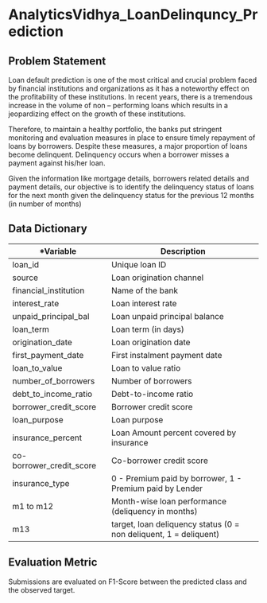 # AnalyticsVidhya_LoanDelinquncy_Prediction
## Problem Statement ##

Loan default prediction is one of the most critical and crucial problem faced by financial institutions and organizations as it has a noteworthy effect on the profitability of these institutions. In recent years, there is a tremendous increase in the volume of non – performing loans which results in a jeopardizing effect on the growth of these institutions.
 
Therefore, to maintain a healthy portfolio, the banks put stringent monitoring and evaluation measures in place to ensure timely repayment of loans by borrowers. Despite these measures, a major proportion of loans become delinquent. Delinquency occurs when a borrower misses a payment against his/her loan.
 
Given the information like mortgage details, borrowers related details and payment details, our objective is to identify the delinquency status of loans for the next month given the delinquency status for the previous 12 months (in number of months)
 


## Data Dictionary ##
*Variable|Description
--------|--------	
loan_id|Unique loan ID
source|Loan origination channel
financial_institution|Name of the bank
interest_rate|Loan interest rate
unpaid_principal_bal|Loan unpaid principal balance
loan_term|Loan term (in days)
origination_date|Loan origination date
first_payment_date|First instalment payment date
loan_to_value|Loan to value ratio
number_of_borrowers|Number of borrowers
debt_to_income_ratio|Debt-to-income ratio
borrower_credit_score|Borrower credit score
loan_purpose|Loan purpose
insurance_percent|Loan Amount percent covered by insurance
co-borrower_credit_score|Co-borrower credit score
insurance_type|0 - Premium paid by borrower, 1 - Premium paid by Lender
m1 to m12|Month-wise loan performance (deliquency in months)
m13|target, loan deliquency status (0 = non deliquent, 1 = deliquent)
 

## Evaluation Metric ##
Submissions are evaluated on F1-Score between the predicted class and the observed target.
 
